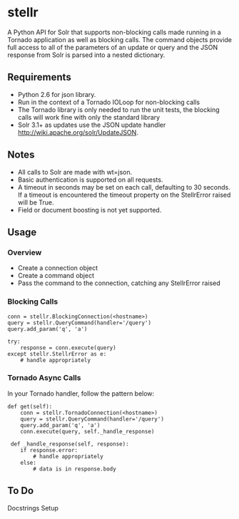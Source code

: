 stellr
======

A Python API for Solr that supports non-blocking calls made running in a Tornado application as well as blocking calls. The command objects provide full access to all of the parameters of an update or query and the JSON response from Solr is parsed into a nested dictionary.

Requirements
------------

* Python 2.6 for json library.
* Run in the context of a Tornado IOLoop for non-blocking calls
* The Tornado library is only needed to run the unit tests, the blocking calls will work fine with only the standard library
* Solr 3.1+ as updates use the JSON update handler http://wiki.apache.org/solr/UpdateJSON.


Notes
-----
* All calls to Solr are made with wt=json.
* Basic authentication is supported on all requests.
* A timeout in seconds may be set on each call, defaulting to 30 seconds. If a timeout is encountered the timeout property on the StellrError raised will be True.
* Field or document boosting is not yet supported.

Usage
-----

### Overview

* Create a connection object
* Create a command object
* Pass the command to the connection, catching any StellrError raised

### Blocking Calls

    conn = stellr.BlockingConnection(<hostname>)
    query = stellr.QueryCommand(handler='/query')
    query.add_param('q', 'a')

    try:
        response = conn.execute(query)
    except stellr.StellrError as e:
        # handle appropriately

### Tornado Async Calls

In your Tornado handler, follow the pattern below:

    def get(self):
        conn = stellr.TornadoConnection(<hostname>)
        query = stellr.QueryCommand(handler='/query')
        query.add_param('q', 'a')
        conn.execute(query, self._handle_response)

     def _handle_response(self, response):
        if response.error:
            # handle appropriately
        else:
            # data is in response.body

To Do
-----

Docstrings
Setup

